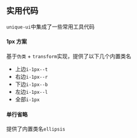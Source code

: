 ## 实用代码

`unique-ui`中集成了一些常用工具代码

#### 1px 方案

基于`伪类` + `transform`实现，提供了以下几个内置类名

- 上边`i-1px--t`
- 右边`i-1px--r`
- 下边`i-1px--b`
- 左边`i-1px--l`
- 全部`i-1px`

#### 单行省略

提供了内置类名`ellipsis`
